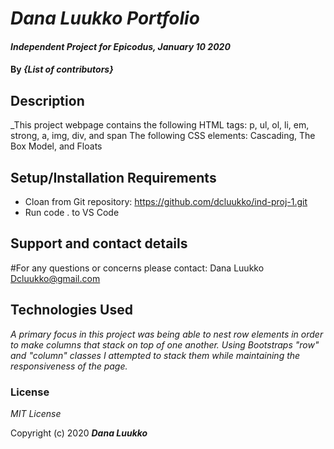 # _Dana Luukko Portfolio_

#### _Independent Project for Epicodus, January 10 2020_

#### By _**{List of contributors}**_

## Description

_This project webpage contains the following HTML tags:
p, ul, ol, li, em, strong, a, img, div, and span
The following CSS elements:
Cascading, The Box Model, and Floats

## Setup/Installation Requirements

* Cloan from Git repository: https://github.com/dcluukko/ind-proj-1.git
* Run code . to VS Code

## Support and contact details

#For any questions or concerns please contact:
Dana Luukko
Dcluukko@gmail.com

## Technologies Used

_A primary focus in this project was being able to nest row elements in order to make columns that stack on top of one another. Using Bootstraps "row" and "column" classes I attempted to stack them while maintaining the responsiveness of the page._

### License

*MIT License*

Copyright (c) 2020 **_Dana Luukko_**